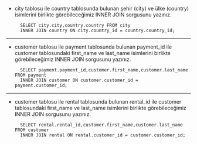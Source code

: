 - city tablosu ile country tablosunda bulunan şehir (city) ve ülke (country) isimlerini birlikte görebileceğimiz INNER JOIN sorgusunu yazınız.

        SELECT city.city,country.country FROM city
        INNER JOIN country ON city.country_id = country.country_id;
-------------------
- customer tablosu ile payment tablosunda bulunan payment_id ile customer tablosundaki first_name ve last_name isimlerini birlikte görebileceğimiz INNER JOIN sorgusunu yazınız.

        SELECT payment.payment_id,customer.first_name,customer.last_name FROM payment
        INNER JOIN customer ON customer.customer_id = payment.customer_id;
-------------------
- customer tablosu ile rental tablosunda bulunan rental_id ile customer tablosundaki first_name ve last_name isimlerini birlikte görebileceğimiz INNER JOIN sorgusunu yazınız.

        SELECT rental.rental_id,customer.first_name,customer.last_name FROM customer
        INNER JOIN rental ON rental.customer_id = customer.customer_id;